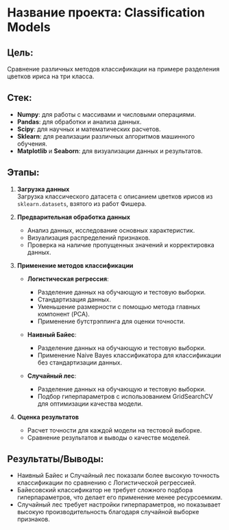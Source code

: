 # Название проекта: Classification Models

## Цель:
Сравнение различных методов классификации на примере разделения цветков ириса на три класса.

## Стек:
- **Numpy**: для работы с массивами и числовыми операциями.
- **Pandas**: для обработки и анализа данных.
- **Scipy**: для научных и математических расчетов.
- **Sklearn**: для реализации различных алгоритмов машинного обучения.
- **Matplotlib** и **Seaborn**: для визуализации данных и результатов.

## Этапы:

1. **Загрузка данных**  
   Загрузка классического датасета с описанием цветков ирисов из `sklearn.datasets`, взятого из работ Фишера.

2. **Предварительная обработка данных**  
   - Анализ данных, исследование основных характеристик.
   - Визуализация распределений признаков.
   - Проверка на наличие пропущенных значений и корректировка данных.

3. **Применение методов классификации**  
   - **Логистическая регрессия**: 
     - Разделение данных на обучающую и тестовую выборки.
     - Стандартизация данных.
     - Уменьшение размерности с помощью метода главных компонент (PCA).
     - Применение бутстрэппинга для оценки точности.
   
   - **Наивный Байес**:  
     - Разделение данных на обучающую и тестовую выборки.
     - Применение Naive Bayes классификатора для классификации без стандартизации данных.

   - **Случайный лес**:  
     - Разделение данных на обучающую и тестовую выборки.
     - Подбор гиперпараметров с использованием GridSearchCV для оптимизации качества модели.

4. **Оценка результатов**  
   - Расчет точности для каждой модели на тестовой выборке.
   - Сравнение результатов и выводы о качестве моделей.

## Результаты/Выводы:
- Наивный Байес и Случайный лес показали более высокую точность классификации по сравнению с Логистической регрессией.
- Байесовский классификатор не требует сложного подбора гиперпараметров, что делает его применение менее ресурсоемким.
- Случайный лес требует настройки гиперпараметров, но показывает высокую производительность благодаря случайной выборке признаков.
